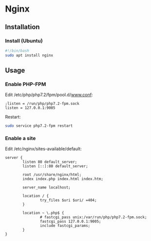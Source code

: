 # Nginx

## Installation

### Install (Ubuntu)

```bash
#!/bin/bash
sudo apt install nginx
```

## Usage

### Enable PHP-FPM

Edit /etc/php/php7.2/fpm/pool.d/www.conf:

```text
;listen = /run/php/php7.2-fpm.sock
listen = 127.0.0.1:9005
```

Restart:

```bash
sudo service php7.2-fpm restart
```

### Enable a site

Edit /etc/nginx/sites-available/default:

```text
server {
        listen 80 default_server;
        listen [::]:80 default_server;

        root /usr/share/nginx/html;
        index index.php index.html index.htm;

        server_name localhost;

        location / {
                try_files $uri $uri/ =404;
        }

        location ~ \.php$ {
                # fastcgi_pass unix:/var/run/php/php7.2-fpm.sock;
                fastcgi_pass 127.0.0.1:9005;
                include fastcgi_params;
        }
}
```
